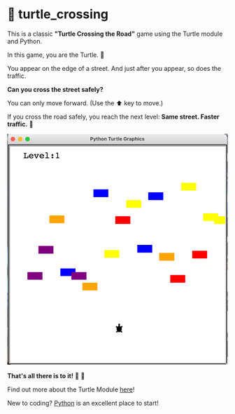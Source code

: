 # 🐢 turtle_crossing

This is a classic **"Turtle Crossing the Road"** game using the Turtle module and Python.

In this game, you are the Turtle. 🐢

You appear on the edge of a street. And just after you appear, so does the traffic.

**Can you cross the street safely?**

You can only move forward. (Use the ⬆️ key to move.)

If you cross the road safely, you reach the next level: **Same street. Faster traffic.** 🚗

![Screenshot of Turtle Crossing game on level 1 with turtle character approaching colorful traffic.](https://github.com/mzrithm/turtle_crossing/blob/8ec1b4366b537ed3d458e6052581de1242a9dfd0/screenshots/Screen%20Shot%202021-08-26%20at%204.01.02%20PM.png)

**That's all there is to it!** 🏁 🐢

Find out more about the Turtle Module [here](https://docs.python.org/3/library/turtle.html)!

New to coding? [Python](https://www.python.org/about/gettingstarted/) is an excellent place to start!
